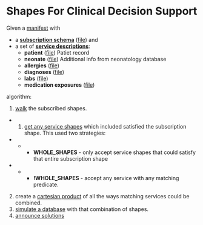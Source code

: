 # Shapes For Clinical Decision Support

Given a [manifest](manifest.json) with
* a **[subscription schema](manifest.json#L4)** ([file](neonatology-subscription.shex)) and
* a set of **[service descriptions](manifest.json#L6-L35)**:
  * **patient** ([file](patientDB.shex)) Patiet record
  * **neonate** ([file](neonateDB.shex)) Additional info from neonatology database
  * **allergies** ([file](allergies.shex))
  * **diagnoses** ([file](diagnoses.shex))
  * **labs** ([file](labs.shex))
  * **medication exposures** ([file](medication-administrations.shex))

algorithm:
1. [walk](../shex-on-shex-test.js#L93) the subscribed shapes.
* 1. [get any service shapes](../shex-on-shex-test.js#L326) which included satisfied the subscription shape. This used two strategies:
* * * **WHOLE_SHAPES** - only accept service shapes that could satisfy that entire subscription shape
* * * **!WHOLE_SHAPES** - accept any service with any matching predicate.
2. create a [cartesian product](../shex-on-shex-test.js#L107) of all the ways matching services could be combined.
3. [simulate a database](../shex-on-shex-test.js#L131-L135) with that combination of shapes.
4. [announce solutions](../shex-on-shex-test.js#L171-L172)

